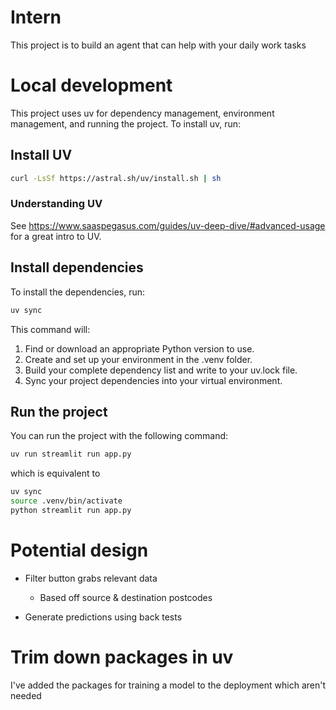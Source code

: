 # Intern

This project is to build an agent that can help with your daily work tasks


# Local development
This project uses uv for dependency management, environment management, and running the project. To install uv, run:


## Install UV
```bash
curl -LsSf https://astral.sh/uv/install.sh | sh
````

### Understanding UV
See https://www.saaspegasus.com/guides/uv-deep-dive/#advanced-usage for a great intro to UV.


## Install dependencies

To install the dependencies, run:

```bash
uv sync
```
This command will:

1. Find or download an appropriate Python version to use.
2. Create and set up your environment in the .venv folder.
3. Build your complete dependency list and write to your uv.lock file.
4. Sync your project dependencies into your virtual environment.


## Run the project
You can run the project with the following command:

```bash
uv run streamlit run app.py
```

which is equivalent to

```bash
uv sync
source .venv/bin/activate
python streamlit run app.py
```

# Potential design

- Filter button grabs relevant data 
  - Based off source & destination postcodes

- Generate predictions using back tests

# Trim down packages in uv

I've added the packages for training a model to the deployment which aren't needed
